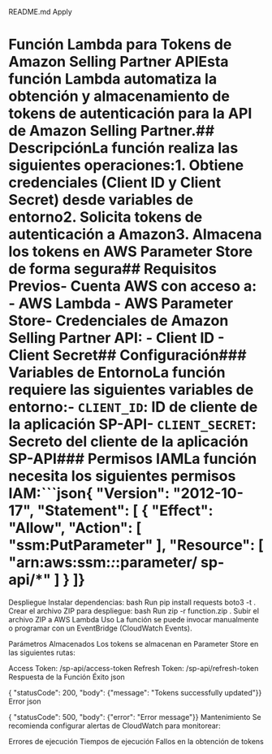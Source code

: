 
README.md
Apply
# Función Lambda para Tokens de Amazon Selling Partner APIEsta función Lambda automatiza la obtención y almacenamiento de tokens de autenticación para la API de Amazon Selling Partner.## DescripciónLa función realiza las siguientes operaciones:1. Obtiene credenciales (Client ID y Client Secret) desde variables de entorno2. Solicita tokens de autenticación a Amazon3. Almacena los tokens en AWS Parameter Store de forma segura## Requisitos Previos- Cuenta AWS con acceso a:  - AWS Lambda  - AWS Parameter Store- Credenciales de Amazon Selling Partner API:  - Client ID  - Client Secret## Configuración### Variables de EntornoLa función requiere las siguientes variables de entorno:- `CLIENT_ID`: ID de cliente de la aplicación SP-API- `CLIENT_SECRET`: Secreto del cliente de la aplicación SP-API### Permisos IAMLa función necesita los siguientes permisos IAM:```json{    "Version": "2012-10-17",    "Statement": [        {            "Effect": "Allow",            "Action": [                "ssm:PutParameter"            ],            "Resource": [                "arn:aws:ssm:*:*:parameter/                sp-api/*"            ]        }    ]}
Despliegue
Instalar dependencias:
bash
Run
pip install requests boto3 -t .
Crear el archivo ZIP para despliegue:
bash
Run
zip -r function.zip .
Subir el archivo ZIP a AWS Lambda
Uso
La función se puede invocar manualmente o programar con un EventBridge (CloudWatch Events).

Parámetros Almacenados
Los tokens se almacenan en Parameter Store en las siguientes rutas:

Access Token: /sp-api/access-token
Refresh Token: /sp-api/refresh-token
Respuesta de la Función
Éxito
json

{    "statusCode": 200,    "body": {"message": "Tokens successfully     updated"}}
Error
json

{    "statusCode": 500,    "body": {"error": "Error message"}}
Mantenimiento
Se recomienda configurar alertas de CloudWatch para monitorear:

Errores de ejecución
Tiempos de ejecución
Fallos en la obtención de tokens



